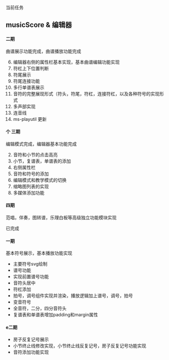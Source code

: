 当前任务

## musicScore & 编辑器

#### 二期

曲谱展示功能完成，曲谱播放功能完成

6. 编辑器右侧的属性栏基本实现，基本曲谱编辑功能实现
6. 符杠上下位置判断
4. 符尾展示
5. 符尾连接功能
6. 多行单谱表展示
1. 音符的完整展现形式（符头，符尾，符杠，连接符杠，以及各种符号的实现形式
2. 多声部实现
3. 连音线
4. ms-playutil 更新

#### 个                                       三期

编辑模式完成，编辑器基本功能完成

2. 音符和小节的点击高亮
3. 小节，复谱表，单谱表的添加
4. 右侧属性栏
5. 音符和符号的添加
6. 编辑模式和教学模式的切换
7. 缩略图列表的实现
8. 多媒体添加功能

#### 四期

范唱，伴奏，图转谱，乐理白板等高级独立功能模块实现

已完成

#### 一期

基本符号展示，基本播放功能实现

+ 主要符号svg绘制
+ 谱号功能
+ 实现前置谱号功能
+ 音符头居中
+ 符杠添加
+ 拍号，调号组件实现并渲染，播放逻辑加上谱号，调号，拍号
+ 变音符号
+ 全音符，二分，四分音符头
+ 复谱表和单谱表增加padding和margin属性

#### e二期

+ 房子反复记号展示
+ 小节终止线修改实现，小节终止线反复记号，房子反复记号功能实现
+ 音符添加功能实现
